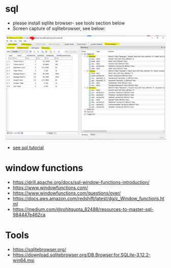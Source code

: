 # sql
- please install sqllite browser- see tools section below
- Screen capture of sqlitebrowser, see below: 

![img_1.png](img_1.png)
  
- [see sql tutorial](sqlDB/sql-step-by-step.sql)


# window functions
- https://drill.apache.org/docs/sql-window-functions-introduction/
- https://www.windowfunctions.com/
- https://www.windowfunctions.com/questions/over/
- https://docs.aws.amazon.com/redshift/latest/dg/c_Window_functions.html
- https://medium.com/@rohitgupta_82488/resources-to-master-sql-984447e462ca 


# Tools
- https://sqlitebrowser.org/
- https://download.sqlitebrowser.org/DB.Browser.for.SQLite-3.12.2-win64.msi
